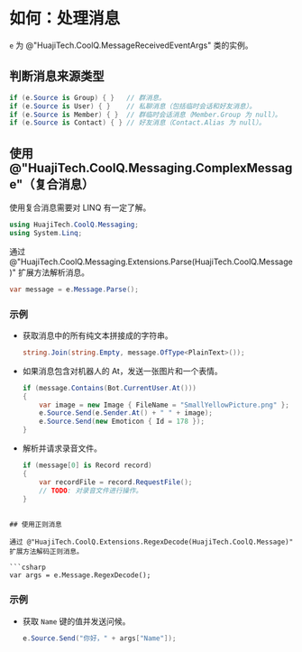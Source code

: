 # 如何：处理消息

`e` 为 @"HuajiTech.CoolQ.MessageReceivedEventArgs" 类的实例。

## 判断消息来源类型

```csharp
if (e.Source is Group) { }   // 群消息。
if (e.Source is User) { }    // 私聊消息（包括临时会话和好友消息）。
if (e.Source is Member) { }  // 群临时会话消息（Member.Group 为 null）。
if (e.Source is Contact) { } // 好友消息（Contact.Alias 为 null）。
```

## 使用 @"HuajiTech.CoolQ.Messaging.ComplexMessage"（复合消息）

使用复合消息需要对 LINQ 有一定了解。

```csharp
using HuajiTech.CoolQ.Messaging;
using System.Linq;
```
通过 @"HuajiTech.CoolQ.Messaging.Extensions.Parse(HuajiTech.CoolQ.Message)" 扩展方法解析消息。

```csharp
var message = e.Message.Parse();
```

### 示例

- 获取消息中的所有纯文本拼接成的字符串。

  ```csharp
  string.Join(string.Empty, message.OfType<PlainText>());
  ```

- 如果消息包含对机器人的 At，发送一张图片和一个表情。

  ```csharp
  if (message.Contains(Bot.CurrentUser.At()))
  {
      var image = new Image { FileName = "SmallYellowPicture.png" };
      e.Source.Send(e.Sender.At() + " " + image);
  	  e.Source.Send(new Emoticon { Id = 178 });
  }

- 解析并请求录音文件。

  ```csharp
  if (message[0] is Record record)
  {
      var recordFile = record.RequestFile();
      // TODO: 对录音文件进行操作。
  }
```

## 使用正则消息

通过 @"HuajiTech.CoolQ.Extensions.RegexDecode(HuajiTech.CoolQ.Message)" 扩展方法解码正则消息。

```csharp
var args = e.Message.RegexDecode();
```

### 示例

- 获取 `Name` 键的值并发送问候。

  ```csharp
  e.Source.Send("你好，" + args["Name"]);
  ```

